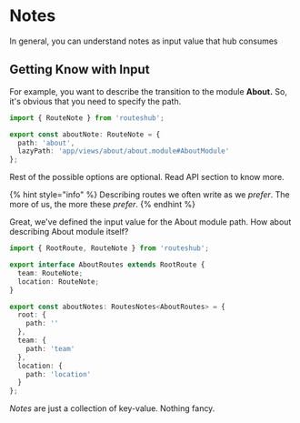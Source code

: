 # Notes

In general, you can understand notes as input value that hub consumes

## Getting Know with Input

For example, you want to describe the transition to the module **About.** So, it's obvious that you need to specify the path.

```typescript
import { RouteNote } from 'routeshub';

export const aboutNote: RouteNote = {
  path: 'about',
  lazyPath: 'app/views/about/about.module#AboutModule'
};
```

Rest of the possible options are optional. Read API section to know more.

{% hint style="info" %}
 Describing routes we often write as we _prefer_. The more of us, the more these _prefer_.
{% endhint %}

Great, we've defined the input value for the About module path. How about describing About module itself?

```typescript
import { RootRoute, RouteNote } from 'routeshub';

export interface AboutRoutes extends RootRoute {
  team: RouteNote;
  location: RouteNote;
}

export const aboutNotes: RoutesNotes<AboutRoutes> = {
  root: {
    path: ''
  },
  team: {
    path: 'team'
  },
  location: {
    path: 'location'
  }
};
```

 _Notes_ are just a collection of key-value. Nothing fancy.

